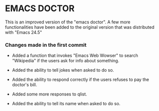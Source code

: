 # EMACS DOCTOR #
This is an improved version of the "emacs doctor". A few more functionalities have been added to the original version that was distributed with "Emacs 24.5"

### Changes made in the first commit ###

* Added a function that invokes "Emacs Web Wowser" to search "Wikipedia" if the users ask for info about something.

* Added the ability to tell jokes when asked to do so.

* Added the ability to respond correctly if the users refuses to pay the doctor's bill.

* Added some more responses to qlist.

* Added the ability to tell its name when asked to do so.
